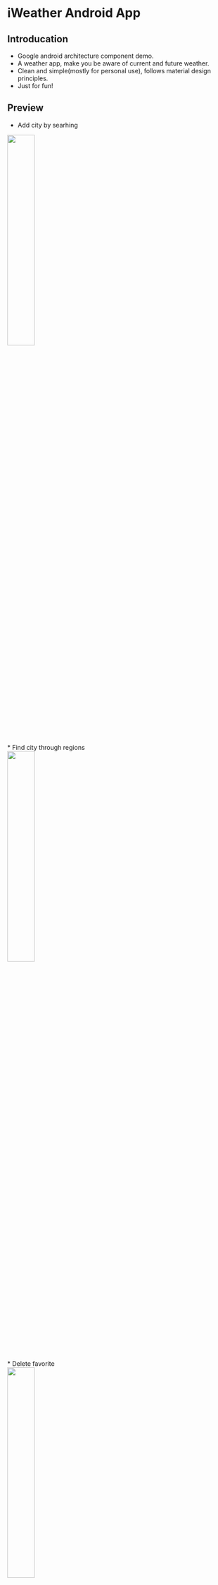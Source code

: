 # iWeather Android App
## Introducation 
* Google android architecture component demo.<br>
* A weather app, make you be aware of current and future weather.<br>
* Clean and simple(mostly for personal use), follows material design principles.<br>
* Just for fun!
## Preview
* Add city by searhing<br>
<img src="https://github.com/AllenWen/iWeather/blob/master/images/20171118_134919.gif" width="35%" height="35%"/>
<br><br>
* Find city through regions<br>
<img src="https://github.com/AllenWen/iWeather/blob/master/images/20171118_135032.gif" width="35%" height="35%"/>
<br><br>
* Delete favorite<br>
<img src="https://github.com/AllenWen/iWeather/blob/master/images/20171118_135146.gif" width="35%" height="35%"/>
<br>
## Implement
Based on google android architecture component, with the help of a free weather api named [心知天气](https://www.seniverse.com/).
## Download
[iWeather.apk](https://github.com/AllenWen/iWeather/blob/master/iWeather.apk)
## Contributor
* AllenWen
